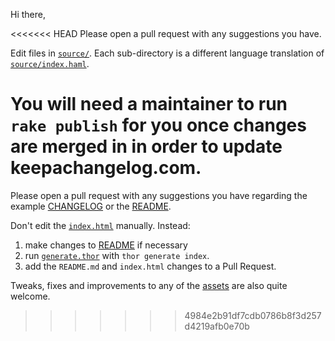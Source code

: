Hi there,

<<<<<<< HEAD
Please open a pull request with any suggestions you have.

Edit files in [`source/`](source/). Each sub-directory is a different language translation of [`source/index.haml`](source/index.haml).

You will need a maintainer to run `rake publish` for you once changes are merged in in order to update keepachangelog.com.
=======
Please open a pull request with any suggestions you have regarding the
example [CHANGELOG](CHANGELOG.md) or the [README](README.md).


Don't edit the [`index.html`](index.html) manually. Instead:

1. make changes to [README](README.md) if necessary
2. run [`generate.thor`](generate.thor) with `thor generate index`.
3. add the `README.md` and `index.html` changes to a Pull Request.

Tweaks, fixes and improvements to any of the [assets](assets/) are also
quite welcome.
>>>>>>> 4984e2b91df7cdb0786b8f3d257d4219afb0e70b
